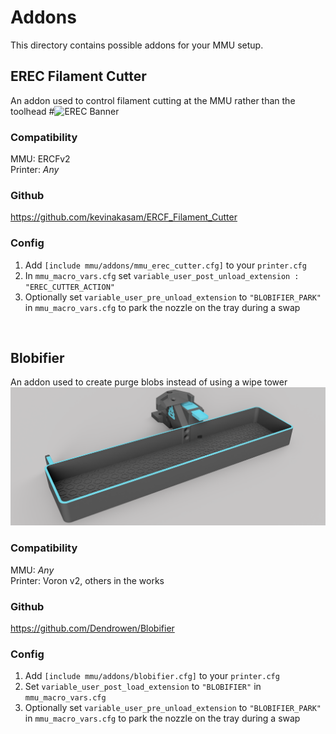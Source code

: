 # Addons
This directory contains possible addons for your MMU setup. 

## EREC Filament Cutter
An addon used to control filament cutting at the MMU rather than the toolhead
#![EREC Banner](https://github.com/kevinakasam/ERCF_Filament_Cutter/blob/main/Images/Banner.png)
### Compatibility
MMU: ERCFv2<br>
Printer: _Any_
### Github
https://github.com/kevinakasam/ERCF_Filament_Cutter
### Config
1. Add `[include mmu/addons/mmu_erec_cutter.cfg]` to your `printer.cfg`
1. In `mmu_macro_vars.cfg` set `variable_user_post_unload_extension : "EREC_CUTTER_ACTION"`
1. Optionally set `variable_user_pre_unload_extension` to `"BLOBIFIER_PARK"` in `mmu_macro_vars.cfg` to park the nozzle on the tray during a swap

<br>

## Blobifier
An addon used to create purge blobs instead of using a wipe tower
![Blobifier Render](https://raw.githubusercontent.com/Dendrowen/Blobifier/main/Pictures/Render_Full.png)
### Compatibility
MMU: _Any_<br>
Printer: Voron v2, others in the works
### Github
https://github.com/Dendrowen/Blobifier
### Config
1. Add `[include mmu/addons/blobifier.cfg]` to your `printer.cfg`
1. Set `variable_user_post_load_extension` to `"BLOBIFIER"` in `mmu_macro_vars.cfg`
1. Optionally set `variable_user_pre_unload_extension` to `"BLOBIFIER_PARK"` in `mmu_macro_vars.cfg` to park the nozzle on the tray during a swap
